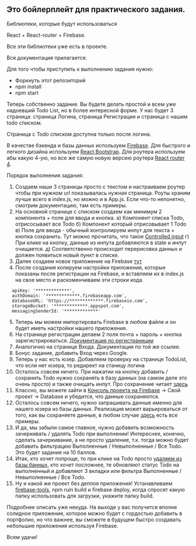 ## Это бойлерплейт для практического задания.

Библиотеки, которые будут использоваться

React + React-router + Firebase.

Все эти библиотеки уже есть в проекте.

Вся документация прилагается.

Для того чтобы приступить к выполнению задания нужно:
- Форкнуть этот репозиторий
- npm install
- npm start

Теперь собственно задание. Вы будете делать простой и всем уже надоевший Todo List, но в более интересной форме.
У нас будет 3 страница: страница Логина, страница Регистрации и страница с нашим todo списком.

Страница с Todo списком доступна только после логина.

В качестве бэкенда и базы данных используем <a href="https://firebase.google.com/docs/web/setup">Firebase</a>.
Для быстрого и легкого дизайна используем <a href="react-bootstrap.github.io">React Bootstrap</a>.
Для роутера используем абы какую 4-ую, но все же самую новую версию роутера <a href="https://reacttraining.com/react-router/">React router 4</a>.

Порядок выполнения задания:

1) Создаем наши 3 страницы просто с текстом и настраиваем роутер чтобы при нужном url показывалась нужная страница. Роуты храним лучше всего в index.js, но можно и в App.js. Если что-то непонятно, смотрим документацию, там есть примеры.
2) На основной странице с списком создаем как минимум 2 компонента + поле для ввода и кнопка.
а) Компонент списка Todo, отрисосывает все Todo
б) Компонент который отрисовывает 1 Todo
в) Поле для ввода - обычный контролируем инпут для текста + кнопка сохранить. Тут можно прочитать, что такое <a href="https://facebook.github.io/react/docs/forms.html#controlled-components">Controlled input</a>
г) При клике на кнопку, данные из инпута добавляются в state и инпут очищается.
д) Соответственно происходит перерисовка данных и должен появиться новый пункт в списке.
3) Далее создаем новое приложение на Firebase <a href="https://console.firebase.google.com/">тут</a>
4) После создания копируем настройки приложения, которые показаны после регистрации на Firebase, и вставляем их в index.js на свое место и раскоменчиваем эти строки кода.
```
  apiKey: '*************',
  authDomain: '*************.firebaseapp.com',
  databaseURL: 'https://*************.firebaseio.com',
  storageBucket: '*************.appspot.com',
  messagingSenderId: '*************'
```
5) Теперь мы можем импортировать Firebase в любом файле и он будет иметь настройки нашего приложения.
6) На странице регистрации делаем 2 поля почта + пароль + кнопка зарегистрироваться. <a href="https://firebase.google.com/docs/auth/web/password-auth">Документация по регистраниции</a> 
7) Аналогично на странице Входа. Документация по той же ссылке.
8) Бонус задание, добавить Вход через Google.
9) Теперь у нас есть юзер. Добавляем проверку на странице TodoList, что если нет юзера, то редирект на станицу логина
10) Осталось совсем ничего. При нажатии на кнопку добавить / сохранить Todo нужно сохранять в базу данных (на самом деле это очень просто) и также очищать инпут. Про сохранение читает <a href="https://firebase.google.com/docs/database/web/read-and-write">здесь</a>
11) Классно, вы можете зайти в <a href="firebase.google.com/console/">Консоль проекта на Firebase</a> -> Свой проект -> Database и убедится, что данные сохраняются.
12) Осталось совсем ничего, нужно запрашивать данные именно для нашего юзера из базы данных. Реализация может варьироваться от того, как вы сохраняете данные, в любом случае <a href="https://firebase.google.com/docs/database/web/read-and-write">здесь</a> есть все примеры.
13) И да, мы забыли самое главное, нужно добавить возможность зачеркивать / удалять Todo при выполнении! Интереснее, конечно, сделать зачеркивание, а не просто удаление, т.к. тогда можно будет добавить фильтрацию Выполненные / Невыполненные / Все Todo. Это будет задание на 10 баллов.
14) Итак, кто хочет попроще, то при клике на Todo просто <a href="https://firebase.google.com/docs/database/web/read-and-write#delete_data">удаляем из базы банных</a>, кто хочет посложнее, те обновляют статус Todo на выполненный и добавляют 3 вкладки или фильтра Выполненные / Невыполненные / Все Todo.
15) Ну и какой же проект без деплоя приложения! Устанавливаем <a href="https://www.npmjs.com/package/firebase-tools">firebase-tools</a>, npm ruin build и firebase deploy, когда спросят какую папку использовать для загрузки, укажите папку build.

Подробнее описать уже некуда. На выходе у вас получится вполне солидное приложение, которое можно будет с гордостью добавить в портфолио, но что важнее, вы сможете в будущем быстро создавать небольшие приложения используя Firebase.

Всем удачи!
